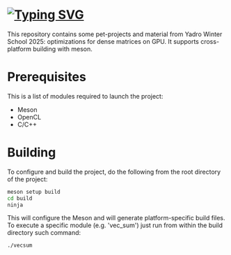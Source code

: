 # [![Typing SVG](https://readme-typing-svg.herokuapp.com?font=Fira+Code&pause=1000&random=false&width=600&lines=Yadro+Winter+School+2025)](https://git.io/typing-svg)
This repository contains some pet-projects and material from Yadro Winter School 2025: optimizations for dense matrices on GPU. It supports cross-platform building with meson. 

# Prerequisites
This is a list of modules required to launch the project:
* Meson
* OpenCL
* C/C++

# Building
To configure and build the project, do the following from the root directory of the project:
```bash
meson setup build
cd build
ninja
```
This will configure the Meson and will generate platform-specific build files. To execute a specific module (e.g. 'vec_sum') just run from within the build directory such command:
```bash
./vecsum
```
